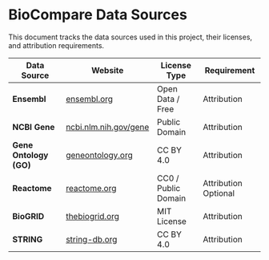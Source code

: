 # BioCompare Data Sources

This document tracks the data sources used in this project, their licenses, and attribution requirements.

| Data Source | Website | License Type | Requirement |
|---|---|---|---|
| **Ensembl** | [ensembl.org](https://www.ensembl.org/) | Open Data / Free | Attribution |
| **NCBI Gene** | [ncbi.nlm.nih.gov/gene](https://www.ncbi.nlm.nih.gov/gene/) | Public Domain | Attribution |
| **Gene Ontology (GO)** | [geneontology.org](http://geneontology.org/) | CC BY 4.0 | Attribution |
| **Reactome** | [reactome.org](https://reactome.org/) | CC0 / Public Domain | Attribution Optional |
| **BioGRID** | [thebiogrid.org](https://thebiogrid.org/) | MIT License | Attribution |
| **STRING** | [string-db.org](https://string-db.org/) | CC BY 4.0 | Attribution |

